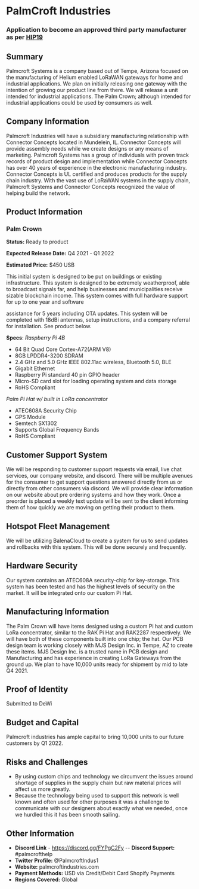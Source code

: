 # PalmCroft Industries
### Application to become an approved third party manufacturer as per [HIP19](https://github.com/helium/HIP/blob/master/0019-third-party-manufacturers.md)

## Summary
Palmcroft Systems is a company based out of Tempe, Arizona focused on the manufacturing of Helium
enabled LoRaWAN gateways for home and industrial applications. We plan on initially releasing one
gateway with the intention of growing our product line from there. We will release a unit intended for
industrial applications. The Palm Crown; although intended for industrial applications could be used by
consumers as well.

## Company Information
Palmcroft Industries will have a subsidiary manufacturing relationship with Connector Concepts located
in Mundelein, IL. Connector Concepts will provide assembly needs while we create designs or any means
of marketing. Palmcroft Systems has a group of individuals with proven track records of product design
and implementation while Connector Concepts has over 40 years of experience in the electronic
manufacturing industry. Connector Concepts is UL certified and produces products for the supply chain
industry. With the vast use of LoRaWAN systems in the supply chain, Palmcroft Systems and Connector
Concepts recognized the value of helping build the network.

## Product Information
### Palm Crown
**Status:** Ready to product

**Expected Release Date:** Q4 2021 - Q1 2022

**Estimated Price:** $450 USB

This initial system is designed to be put on buildings or existing infrastructure. This system is designed to
be extremely weatherproof, able to broadcast signals far, and help businesses and municipalities receive
sizable blockchain income. This system comes with full hardware support for up to one year and software

assistance for 5 years including OTA updates. This system will be completed with 18dBi antennas, setup
instructions, and a company referral for installation. See product below.

**Specs**:
*Raspberry Pi 4B*
- 64 Bit Quad Core Cortex-A72(ARM V8)
- 8GB LPDDR4-3200 SDRAM
- 2.4 GHz and 5.0 GHz IEEE 802.11ac wireless, Bluetooth 5.0, BLE
- Gigabit Ethernet
- Raspberry Pi standard 40 pin GPIO header
- Micro-SD card slot for loading operating system and data storage
- RoHS Compliant

*Palm Pi Hat w/ built in LoRa concentrator*
- ATEC608A Security Chip
- GPS Module
- Semtech SX1302
- Supports Global Frequency Bands
- RoHS Compliant

## Customer Support System
We will be responding to customer support requests via email, live chat services, our company website,
and discord. There will be multiple avenues for the consumer to get support questions answered directly
from us or directly from other consumers via discord. We will provide clear information on our website
about pre ordering systems and how they work. Once a preorder is placed a weekly text update will be
sent to the client informing them of how quickly we are moving on getting their product to them.

## Hotspot Fleet Management
We will be utilizing BalenaCloud to create a system for us to send updates and rollbacks with this system.
This will be done securely and frequently.

## Hardware Security
Our system contains an ATEC608A security-chip for key-storage. This system has been tested and has the
highest levels of security on the market. It will be integrated onto our custom Pi Hat.

## Manufacturing Information
The Palm Crown will have items designed using a custom Pi hat and custom LoRa concentrator, similar
to the RAK Pi Hat and RAK2287 respectively. We will have both of these components built into one chip;
the hat. Our PCB design team is working closely with MJS Design Inc. in Tempe, AZ to create these
items. MJS Design Inc. is a trusted name in PCB design and Manufacturing and has experience in creating LoRa Gateways from the ground up. We plan to have 10,000 units ready for shipment by mid to
late Q4 2021.

## Proof of Identity
Submitted to DeWi

## Budget and Capital
Palmcroft industries has ample capital to bring 10,000 units to our future customers by Q1 2022.

## Risks and Challenges
- By using custom chips and technology we circumvent the issues around shortage of supplies in
the supply chain but raw material prices will affect us more greatly.
- Because the technology being used to support this network is well known and often used for other
purposes it was a challenge to communicate with our designers about exactly what we needed,
once we hurdled this it has been smooth sailing.

## Other Information
- **Discord Link** - https://discord.gg/FYPgC2Fy
-- **Discord Support:** #palmcrofthelp
- **Twitter Profile:** @PalmcroftIndus1
- **Website:** palmcroftindustries.com
- **Payment Methods:** USD via Credit/Debit Card Shopify Payments
- **Regions Covered:** Global
